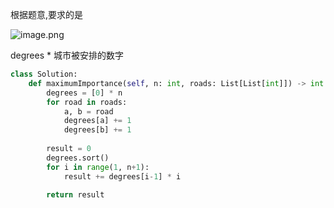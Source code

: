 根据题意,要求的是

![image.png](assets/image-20220713221759-ce1i7m1.png)

degrees * 城市被安排的数字


```python
class Solution:
    def maximumImportance(self, n: int, roads: List[List[int]]) -> int:
        degrees = [0] * n
        for road in roads:
            a, b = road
            degrees[a] += 1
            degrees[b] += 1
      
        result = 0
        degrees.sort()
        for i in range(1, n+1):
            result += degrees[i-1] * i
          
        return result
```
